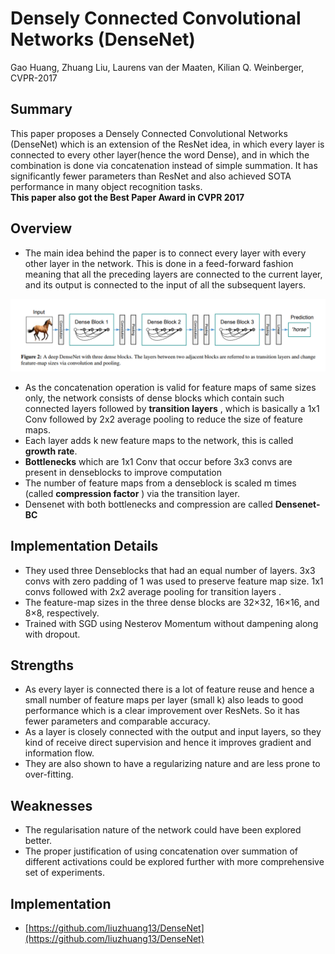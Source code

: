 # Densely Connected Convolutional Networks (DenseNet)
Gao Huang, Zhuang Liu, Laurens van der Maaten, Kilian Q. Weinberger, CVPR-2017

## Summary
This paper proposes a Densely Connected Convolutional Networks (DenseNet) which is an extension of the ResNet idea, in which every layer is connected to every other layer(hence the word Dense), and in which the combination is done via concatenation instead of simple summation. 
It has significantly fewer parameters than ResNet and also achieved SOTA performance in many object recognition tasks.  
**This paper also got the Best Paper Award in CVPR 2017**

## Overview

- The main idea behind the paper is to connect every layer with every other layer in the network. This is done in a feed-forward fashion meaning that all the preceding layers are connected to the current layer, and its output is connected to the input of all the subsequent layers.
<img src='../images/densenet.png' style="max-width:100%">

- As the concatenation operation is valid for feature maps of same sizes only, the network consists of dense blocks which contain such connected layers followed by **transition layers** , which is basically a 1x1 Conv followed by 2x2 average pooling to reduce the size of feature maps.
- Each layer adds k new feature maps to the network, this is called **growth rate**.
- **Bottlenecks** which are 1x1 Conv that occur before 3x3 convs are present in denseblocks to improve computation
- The number of feature maps from a denseblock is scaled m times (called **compression factor** ) via the transition layer.
- Densenet with both bottlenecks and compression are called **Densenet-BC**

## Implementation Details

- They used three Denseblocks that had an equal number of layers. 3x3 convs with zero padding of 1 was used to preserve feature map size. 1x1 convs followed with 2x2 average pooling for transition layers .
- The feature-map sizes in the three dense blocks are 32×32, 16×16, and 8×8, respectively.
- Trained with SGD using Nesterov Momentum without dampening along with dropout. 

## Strengths
- As every layer is connected there is a lot of feature reuse and hence a small number of feature maps per layer (small k) also leads to good performance which is a clear improvement over ResNets. So it has fewer parameters and comparable accuracy.
- As a layer is closely connected with the output and input layers, so they kind of receive direct supervision and hence it improves gradient and information flow.
- They are also shown to have a regularizing nature and are less prone to over-fitting.

## Weaknesses
- The regularisation nature of the network could have been explored better.
- The proper justification of using concatenation over summation of different activations could be explored further with more comprehensive set of experiments. 

## Implementation
- [https://github.com/liuzhuang13/DenseNet](https://github.com/liuzhuang13/DenseNet)

